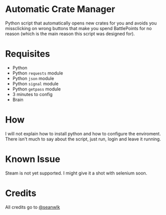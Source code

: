 # Automatic Crate Manager
Python script that automatically opens new crates for you and avoids you missclicking on wrong buttons that make you spend BattlePoints for no reason (which is the main reason this script was designed for).

# Requisites
- Python
- Python `requests` module
- Python `json` module
- Python `signal` module
- Python `getpass` module
- 3 minutes to config
- Brain

# How
I will not explain how to install python and how to configure the enviroment. There isn't much to say about the script, just run, login and leave it running.

# Known Issue
Steam is not yet supported. I might give it a shot with selenium soon.

# Credits
All credits go to [@seanwlk](https://github.com/seanwlk)
